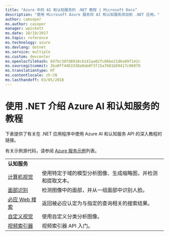 ```yaml
---
title: "Azure 中的 AI 和认知服务的 .NET 教程 | Microsoft Docs"
description: "使用 Microsoft Azure 服务将 AI 和认知服务添加到 .NET 应用。"
author: camsoper
ms.author: casoper
manager: wpickett
ms.date: 10/19/2017
ms.topic: reference
ms.technology: azure
ms.devlang: dotnet
ms.service: multiple
ms.custom: devcenter
ms.openlocfilehash: 047bc30fd8918cb141aa02fc06be21d6a09f142c
ms.sourcegitcommit: 3ba0ff4463338a0ab0f3f15a7601b89417c06970
ms.translationtype: HT
ms.contentlocale: zh-CN
ms.lasthandoff: 03/05/2018
---
```

# <a name="azure-ai-and-cognitive-service-tutorials-using-net"></a>使用 .NET 介绍 Azure AI 和认知服务的教程

下表提供了有关在 .NET 应用程序中使用 Azure AI 和认知服务 API 的深入教程的链接。 

有关示例源代码，请参阅 [Azure 服务示例](https://azure.microsoft.com/resources/samples/?platform=dotnet)列表。

| | |
|---|---|
| **认知服务**| |
| [计算机视觉][1] | 使用特定于域的模型分析图像、生成缩略图，并检测和提取文本。 | 
| [面部识别][2] | 检测图像中的面部，并从一组面部中识别人脸。 | 
| [必应 Web 搜索][3]| 返回被必应认定为与指定的查询相关的搜索结果。 |
| [自定义视觉][4] | 使用自定义分类分析图像。 |
| [视频索引器][5] | 视频索引器 API 入门。|

[1]: /azure/cognitive-services/computer-vision/tutorials/csharptutorial
[2]: /azure/cognitive-services/face/tutorials/faceapiincsharptutorial
[3]: /azure/cognitive-services/bing-web-search/csharp-ranking-tutorial
[4]: /azure/cognitive-services/custom-vision-service/csharp-tutorial
[5]: /azure/cognitive-services/video-indexer/video-indexer-use-apis

